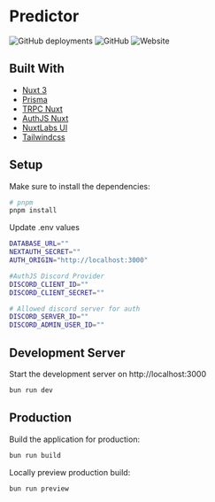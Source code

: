 # Predictor
![GitHub deployments](https://img.shields.io/github/deployments/svglol/predictor-n3/production?logo=vercel&label=vercel)
![GitHub](https://img.shields.io/github/license/svglol/predictor-n3)
![Website](https://img.shields.io/website?url=https%3A%2F%2Fpredictor.trotman.xyz)

## Built With
- [Nuxt 3](https://github.com/nuxt/framework)
- [Prisma](https://github.com/prisma/prisma)
- [TRPC Nuxt](https://github.com/wobsoriano/trpc-nuxt)
- [AuthJS Nuxt](https://github.com/Hebilicious/authjs-nuxt)
- [NuxtLabs UI](https://github.com/nuxtlabs/ui)
- [Tailwindcss](https://github.com/tailwindlabs/tailwindcss)

## Setup

Make sure to install the dependencies:

```bash
# pnpm
pnpm install
```

Update .env values

```bash
DATABASE_URL=""
NEXTAUTH_SECRET=""
AUTH_ORIGIN="http://localhost:3000"

#AuthJS Discord Provider
DISCORD_CLIENT_ID=""
DISCORD_CLIENT_SECRET=""

# Allowed discord server for auth
DISCORD_SERVER_ID=""
DISCORD_ADMIN_USER_ID=""
```

## Development Server

Start the development server on http://localhost:3000

```bash
bun run dev
```

## Production

Build the application for production:

```bash
bun run build
```

Locally preview production build:

```bash
bun run preview
```
